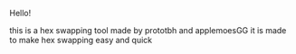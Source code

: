 Hello!

this is a hex swapping tool made by prototbh and applemoesGG it is made to make hex swapping easy and quick